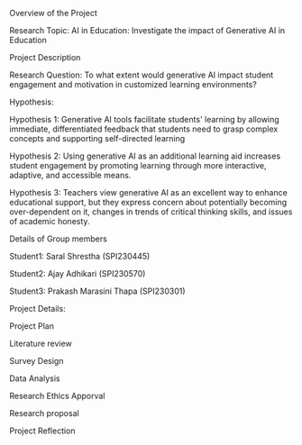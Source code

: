 Overview of the Project

Research Topic:  AI in Education: Investigate the impact of Generative AI in Education

Project Description

Research Question: To what extent would generative AI impact student engagement and motivation in customized learning environments?


Hypothesis:

Hypothesis 1: Generative AI tools facilitate students' learning by allowing immediate, differentiated feedback that students need to grasp complex concepts and supporting self-directed learning

Hypothesis 2: Using generative AI as an additional learning aid increases student engagement by promoting learning through more interactive, adaptive, and accessible means. 

Hypothesis 3: Teachers view generative AI as an excellent way to enhance educational support, but they express concern about potentially becoming over-dependent on it, changes in trends of critical thinking skills, and issues of academic honesty. 


Details of Group members

Student1: Saral Shrestha (SPI230445)

Student2: Ajay Adhikari (SPI230570)

Student3: Prakash Marasini Thapa (SPI230301)



Project Details:

Project Plan

Literature review

Survey Design

Data Analysis

Research Ethics Apporval

Research proposal 

Project Reflection


